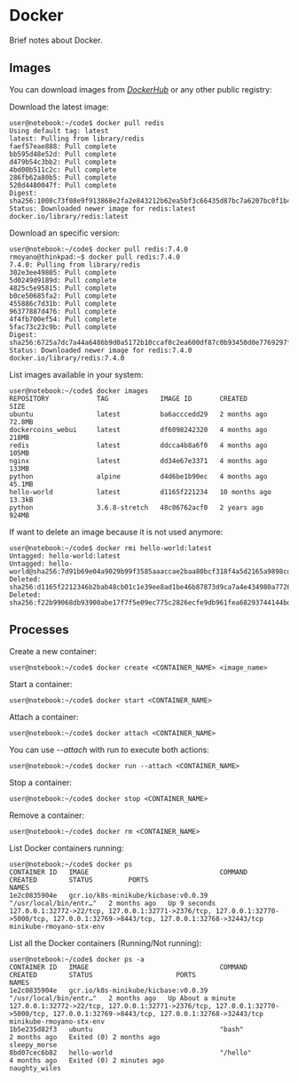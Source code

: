 # Docker
Brief notes about Docker.

## Images
You can download images from [*DockerHub*](https://hub.docker.com/) or any other public registry:

Download the latest image:
```shell
user@notebook:~/code$ docker pull redis
Using default tag: latest
latest: Pulling from library/redis
faef57eae888: Pull complete 
bb595d48e52d: Pull complete 
d479b54c3bb2: Pull complete 
4bd00b511c2c: Pull complete 
286fb62a80b5: Pull complete 
520d4480047f: Pull complete 
Digest: sha256:1008c73f08e9f913868e2fa2e843212b62ea5bf3c66435d87bc7a6207bc0f1b4
Status: Downloaded newer image for redis:latest
docker.io/library/redis:latest
```
Download an specific version:
```shell
user@notebook:~/code$ docker pull redis:7.4.0
rmoyano@thinkpad:~$ docker pull redis:7.4.0
7.4.0: Pulling from library/redis
302e3ee49805: Pull complete 
5d0249d9189d: Pull complete 
4825c5e95815: Pull complete 
b0ce50685fa2: Pull complete 
455886c7d31b: Pull complete 
96377887d476: Pull complete 
4f4fb700ef54: Pull complete 
5fac73c23c9b: Pull complete 
Digest: sha256:6725a7dc7a44a6486b9d0a5172b10ccaf0c2ea600df87c0b93450d0e7769297f
Status: Downloaded newer image for redis:7.4.0
docker.io/library/redis:7.4.0

```

List images available in your system:
```shell
user@notebook:~/code$ docker images
REPOSITORY            TAG             IMAGE ID       CREATED        SIZE
ubuntu                latest          ba6acccedd29   2 months ago   72.8MB
dockercoins_webui     latest          df6098242320   4 months ago   218MB
redis                 latest          ddcca4b8a6f0   4 months ago   105MB
nginx                 latest          dd34e67e3371   4 months ago   133MB
python                alpine          d4d6be1b90ec   4 months ago   45.1MB
hello-world           latest          d1165f221234   10 months ago   13.3kB
python                3.6.8-stretch   48c06762acf0   2 years ago    924MB
```

If want to delete an image because it is not used anymore:
```shell
user@notebook:~/code$ docker rmi hello-world:latest 
Untagged: hello-world:latest
Untagged: hello-world@sha256:7d91b69e04a9029b99f3585aaaccae2baa80bcf318f4a5d2165a9898cd2dc0a1
Deleted: sha256:d1165f2212346b2bab48cb01c1e39ee8ad1be46b87873d9ca7a4e434980a7726
Deleted: sha256:f22b99068db93900abe17f7f5e09ec775c2826ecfe9db961fea68293744144bd
```


## Processes

Create a new container:
```shell
user@notebook:~/code$ docker create <CONTAINER_NAME> <image_name>
```

Start a container:
```shell
user@notebook:~/code$ docker start <CONTAINER_NAME>
```

Attach a container:
```shell
user@notebook:~/code$ docker attach <CONTAINER_NAME>
```

You can use *--attach* with run to execute both actions:
```shell
user@notebook:~/code$ docker run --attach <CONTAINER_NAME>
```

Stop a container:
```shell
user@notebook:~/code$ docker stop <CONTAINER_NAME>
```

Remove a container:
```shell
user@notebook:~/code$ docker rm <CONTAINER_NAME>
```

List Docker containers running:
```shell
user@notebook:~/code$ docker ps
CONTAINER ID   IMAGE                                 COMMAND                  CREATED        STATUS         PORTS                                NAMES
1e2c0835904e   gcr.io/k8s-minikube/kicbase:v0.0.39   "/usr/local/bin/entr…"   2 months ago   Up 9 seconds   127.0.0.1:32772->22/tcp, 127.0.0.1:32771->2376/tcp, 127.0.0.1:32770->5000/tcp, 127.0.0.1:32769->8443/tcp, 127.0.0.1:32768->32443/tcp   minikube-rmoyano-stx-env
```

List all the Docker containers (Running/Not running):
```shell
user@notebook:~/code$ docker ps -a
CONTAINER ID   IMAGE                                 COMMAND                  CREATED        STATUS                     PORTS                       NAMES
1e2c0835904e   gcr.io/k8s-minikube/kicbase:v0.0.39   "/usr/local/bin/entr…"   2 months ago   Up About a minute          127.0.0.1:32772->22/tcp, 127.0.0.1:32771->2376/tcp, 127.0.0.1:32770->5000/tcp, 127.0.0.1:32769->8443/tcp, 127.0.0.1:32768->32443/tcp   minikube-rmoyano-stx-env
1b5e235d82f3   ubuntu                                "bash"                   2 months ago   Exited (0) 2 months ago                                 sleepy_morse
8bd07cec6b82   hello-world                           "/hello"                 4 months ago   Exited (0) 2 minutes ago                                naughty_wiles
```